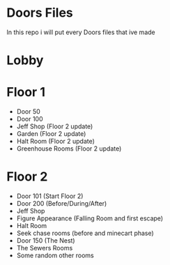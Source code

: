 # Doors Files
In this repo i will put every Doors files that ive made
# Lobby

# Floor 1
- Door 50
- Door 100
- Jeff Shop (Floor 2 update)
- Garden (Floor 2 update)
- Halt Room (Floor 2 update)
- Greenhouse Rooms (Floor 2 update)
  
# Floor 2
- Door 101 (Start Floor 2)
- Door 200 (Before/During/After)
- Jeff Shop
- Figure Appearance (Falling Room and first escape)
- Halt Room
- Seek chase rooms (before and minecart phase)
- Door 150 (The Nest)
- The Sewers Rooms
- Some random other rooms
